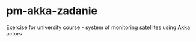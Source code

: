# pm-akka-zadanie
 Exercise for university course - system of monitoring satellites using Akka actors
